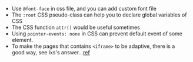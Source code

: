 - Use `@font-face` in css file, and you can add custom font file
- The `:root` CSS pseudo-class can help you to declare global variables of CSS
- The CSS function `attr()` would be useful sometimes
- Using `pointer-events: none` in CSS can prevent default event of some element.
- To make the pages that contains `<iframe>` to be adaptive, there is a good way, see lxs's answer...[ref](https://stackoverflow.com/questions/166160/how-can-i-scale-the-content-of-an-iframe)